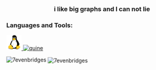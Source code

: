 <h3 align="center">i like big graphs and I can not lie</h3>

<h3 align="left">Languages and Tools:</h3>
<p align="left"> <a href="https://www.linux.org/" target="_blank" rel="noreferrer"> <img src="https://raw.githubusercontent.com/devicons/devicon/master/icons/linux/linux-original.svg" alt="linux" width="40" height="40"/> </a> <a href="https://www.quine.io" target="_blank" rel="noreferrer"> <img src="[https://docs.quine.io/assets/images/quine_logo.svg](http://uploads.webflow.com/61d5ee2c68a4d5d61588037b/62cc7dc61512a26fc2caf29b_High%20Volume%20Data%20In%20High%20Value%20Data%20Out.png)" alt="quine" /> </a></p>

<p><img align="left" src="https://github-readme-stats.vercel.app/api/top-langs?username=7evenbridges&show_icons=true&locale=en&layout=compact" alt="7evenbridges" /></p>

<p>&nbsp;<img align="center" src="https://github-readme-stats.vercel.app/api?username=7evenbridges&show_icons=true&locale=en" alt="7evenbridges" /></p>

